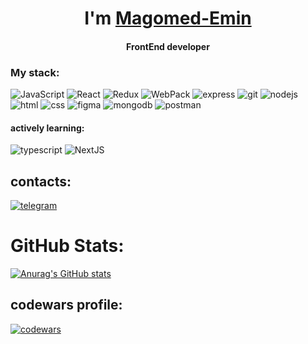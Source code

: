 <h1 align="center">I'm <a href="https://t.me/rintaruu" target="_blank">Magomed-Emin</a></h1>
   <h4 align="center"> FrontEnd developer</h4>
   
   ### My stack:
   ![JavaScript](https://img.shields.io/badge/-JavaScript-090909?style=for-the-badge&logo=JavaScript)   ![React](https://img.shields.io/badge/-React-090909?style=for-the-badge&logo=react)     ![Redux](https://img.shields.io/badge/-Redux-090909?style=for-the-badge&logo=redux)     ![WebPack](https://img.shields.io/badge/-WebPack-090909?style=for-the-badge&logo=webpack) ![express](https://img.shields.io/badge/-express-090909?style=for-the-badge&logo=express) ![git](https://img.shields.io/badge/-git-090909?style=for-the-badge&logo=git) ![nodejs](https://img.shields.io/badge/-nodejs-090909?style=for-the-badge&logo=nodedotjs) ![html](https://img.shields.io/badge/-html-090909?style=for-the-badge&logo=html5)  ![css](https://img.shields.io/badge/-css-090909?style=for-the-badge&logo=css3) ![figma](https://img.shields.io/badge/-figma-090909?style=for-the-badge&logo=figma) ![mongodb](https://img.shields.io/badge/-mongodb-090909?style=for-the-badge&logo=mongodb) ![postman](https://img.shields.io/badge/-postman-090909?style=for-the-badge&logo=postman)
   
   #### actively learning:
   ![typescript](https://img.shields.io/badge/-typescript-090909?style=for-the-badge&logo=typescript) ![NextJS](https://img.shields.io/badge/-NextJS-090909?style=for-the-badge&logo=next.js)
   
   ## contacts:
   
   [![telegram](https://img.shields.io/badge/-telegram-090909?style=for-the-badge&logo=telegram)](https://t.me/msadikov2001) 
   
   # GitHub Stats:
   [![Anurag's GitHub stats](https://github-readme-stats.vercel.app/api?username=hanmayujiro0-b&show_icons=true&theme=merko)](https://github.com/anuraghazra/github-readme-stats)
   
   ## codewars profile:
   [![codewars](https://www.codewars.com/users/Joseph111/badges/large)](https://www.codewars.com/users/Joseph111)
